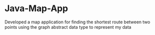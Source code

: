 # Java-Map-App
Developed a map application for finding the shortest route between two points using the graph abstract data type to represent my data
